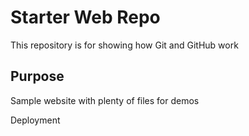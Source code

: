 # Starter Web Repo

This repository is for showing how Git and GitHub work

## Purpose

Sample website with plenty of files for demos

Deployment
